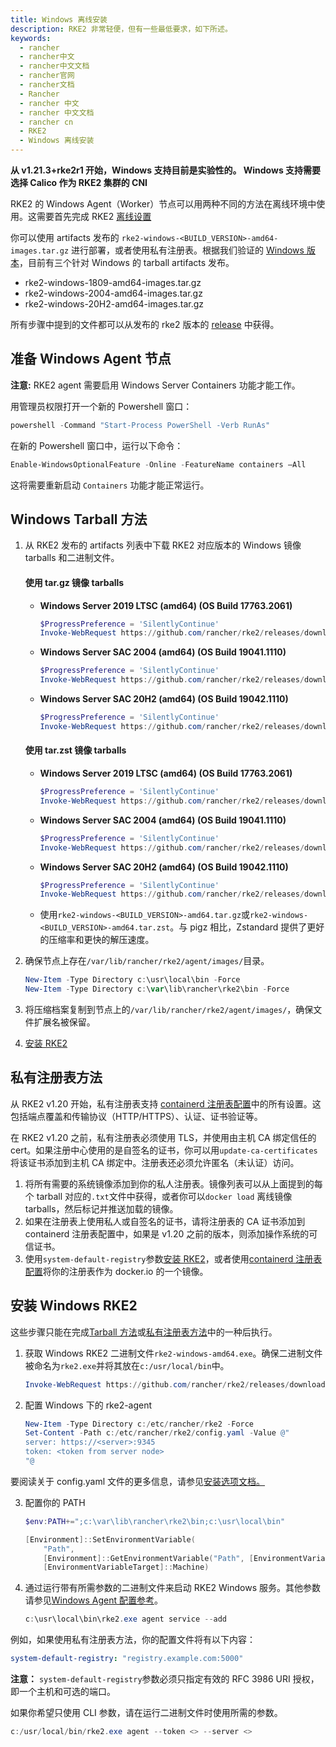 ```yaml
---
title: Windows 离线安装
description: RKE2 非常轻便，但有一些最低要求，如下所述。
keywords:
  - rancher
  - rancher中文
  - rancher中文文档
  - rancher官网
  - rancher文档
  - Rancher
  - rancher 中文
  - rancher 中文文档
  - rancher cn
  - RKE2
  - Windows 离线安装
---
```


**从 v1.21.3+rke2r1 开始，Windows 支持目前是实验性的。 Windows 支持需要选择 Calico 作为 RKE2 集群的 CNI**

RKE2 的 Windows Agent（Worker）节点可以用两种不同的方法在离线环境中使用。这需要首先完成 RKE2 [离线设置](/docs/rke2/install/airgap/_index)

你可以使用 artifacts 发布的 `rke2-windows-<BUILD_VERSION>-amd64-images.tar.gz` 进行部署，或者使用私有注册表。根据我们验证的 [Windows 版本](https://docs.rke2.io/install/requirements/#windows)，目前有三个针对 Windows 的 tarball artifacts 发布。

- rke2-windows-1809-amd64-images.tar.gz
- rke2-windows-2004-amd64-images.tar.gz
- rke2-windows-20H2-amd64-images.tar.gz

所有步骤中提到的文件都可以从发布的 rke2 版本的 [release](https://github.com/rancher/rke2/releases) 中获得。

## 准备 Windows Agent 节点

**注意:** RKE2 agent 需要启用 Windows Server Containers 功能才能工作。

用管理员权限打开一个新的 Powershell 窗口：

```powershell
powershell -Command "Start-Process PowerShell -Verb RunAs"
```

在新的 Powershell 窗口中，运行以下命令：

```powershell
Enable-WindowsOptionalFeature -Online -FeatureName containers –All
```

这将需要重新启动 `Containers` 功能才能正常运行。

## Windows Tarball 方法

1. 从 RKE2 发布的 artifacts 列表中下载 RKE2 对应版本的 Windows 镜像 tarballs 和二进制文件。

   #### 使用 tar.gz 镜像 tarballs

   - **Windows Server 2019 LTSC (amd64) (OS Build 17763.2061)**

     ```powershell
     $ProgressPreference = 'SilentlyContinue'
     Invoke-WebRequest https://github.com/rancher/rke2/releases/download/v1.21.4%2Brke2r2/rke2-windows-1809-amd64-images.tar.gz -OutFile /var/lib/rancher/rke2/agent/images/rke2-windows-1809-amd64-images.tar.gz
     ```

   - **Windows Server SAC 2004 (amd64) (OS Build 19041.1110)**

     ```powershell
     $ProgressPreference = 'SilentlyContinue'
     Invoke-WebRequest https://github.com/rancher/rke2/releases/download/v1.21.4%2Brke2r2/rke2-windows-2004-amd64-images.tar.gz -OutFile c:/var/lib/rancher/rke2/agent/images/rke2-windows-2004-amd64-images.tar.gz
     ```

   - **Windows Server SAC 20H2 (amd64) (OS Build 19042.1110)**

     ```powershell
     $ProgressPreference = 'SilentlyContinue'
     Invoke-WebRequest https://github.com/rancher/rke2/releases/download/v1.21.4%2Brke2r2/rke2-windows-20H2-amd64-images.tar.gz -OutFile c:/var/lib/rancher/rke2/agent/images/rke2-windows-20H2-amd64-images.tar.gz
     ```

   #### 使用 tar.zst 镜像 tarballs

   - **Windows Server 2019 LTSC (amd64) (OS Build 17763.2061)**

     ```powershell
     $ProgressPreference = 'SilentlyContinue'
     Invoke-WebRequest https://github.com/rancher/rke2/releases/download/v1.21.4%2Brke2r2/rke2-windows-1809-amd64-images.tar.zst -OutFile /var/lib/rancher/rke2/agent/images/rke2-windows-1809-amd64-images.tar.zst
     ```

   - **Windows Server SAC 2004 (amd64) (OS Build 19041.1110)**

     ```powershell
     $ProgressPreference = 'SilentlyContinue'
     Invoke-WebRequest https://github.com/rancher/rke2/releases/download/v1.21.4%2Brke2r2/rke2-windows-2004-amd64-images.tar.zst -OutFile c:/var/lib/rancher/rke2/agent/images/rke2-windows-2004-amd64-images.tar.zst
     ```

   - **Windows Server SAC 20H2 (amd64) (OS Build 19042.1110)**

     ```powershell
     $ProgressPreference = 'SilentlyContinue'
     Invoke-WebRequest https://github.com/rancher/rke2/releases/download/v1.21.4%2Brke2r2/rke2-windows-20H2-amd64-images.tar.zst -OutFile c:/var/lib/rancher/rke2/agent/images/rke2-windows-20H2-amd64-images.tar.zst
     ```

   - 使用`rke2-windows-<BUILD_VERSION>-amd64.tar.gz`或`rke2-windows-<BUILD_VERSION>-amd64.tar.zst`。与 pigz 相比，Zstandard 提供了更好的压缩率和更快的解压速度。

2. 确保节点上存在`/var/lib/rancher/rke2/agent/images/`目录。

   ```powershell
   New-Item -Type Directory c:\usr\local\bin -Force
   New-Item -Type Directory c:\var\lib\rancher\rke2\bin -Force
   ```

3. 将压缩档案复制到节点上的`/var/lib/rancher/rke2/agent/images/`，确保文件扩展名被保留。

4. [安装 RKE2](#安装-windows-rke2)

## 私有注册表方法

从 RKE2 v1.20 开始，私有注册表支持 [containerd 注册表配置](/docs/rke2/install/containerd_registry_configuration/_index)中的所有设置。这包括端点覆盖和传输协议（HTTP/HTTPS）、认证、证书验证等。

在 RKE2 v1.20 之前，私有注册表必须使用 TLS，并使用由主机 CA 绑定信任的 cert。如果注册中心使用的是自签名的证书，你可以用`update-ca-certificates`将该证书添加到主机 CA 绑定中。注册表还必须允许匿名（未认证）访问。

1. 将所有需要的系统镜像添加到你的私人注册表。镜像列表可以从上面提到的每个 tarball 对应的`.txt`文件中获得，或者你可以`docker load` 离线镜像 tarballs，然后标记并推送加载的镜像。
2. 如果在注册表上使用私人或自签名的证书，请将注册表的 CA 证书添加到 containerd 注册表配置中，如果是 v1.20 之前的版本，则添加操作系统的可信证书。
3. 使用`system-default-registry`参数[安装 RKE2](#安装-windows-rke2)，或者使用[containerd 注册表配置](/docs/rke2/install/containerd_registry_configuration/_index)将你的注册表作为 docker.io 的一个镜像。

## 安装 Windows RKE2

这些步骤只能在完成[Tarball 方法](#windows-tarball-方法)或[私有注册表方法](#私有注册表方法)中的一种后执行。

1. 获取 Windows RKE2 二进制文件`rke2-windows-amd64.exe`。确保二进制文件被命名为`rke2.exe`并将其放在`c:/usr/local/bin`中。

   ```powershell
   Invoke-WebRequest https://github.com/rancher/rke2/releases/download/v1.21.4%2Brke2r2/rke2-windows-amd64.exe -OutFile c:/usr/local/bin/rke2.exe
   ```

2. 配置 Windows 下的 rke2-agent

   ```powershell
   New-Item -Type Directory c:/etc/rancher/rke2 -Force
   Set-Content -Path c:/etc/rancher/rke2/config.yaml -Value @"
   server: https://<server>:9345
   token: <token from server node>
   "@
   ```

要阅读关于 config.yaml 文件的更多信息，请参见[安装选项文档。](/docs/rke2/install/install_options/install_options/_index#配置文件)

3. 配置你的 PATH

   ```powershell
   $env:PATH+=";c:\var\lib\rancher\rke2\bin;c:\usr\local\bin"

   [Environment]::SetEnvironmentVariable(
       "Path",
       [Environment]::GetEnvironmentVariable("Path", [EnvironmentVariableTarget]::Machine) + ";c:\var\lib\rancher\rke2\bin;c:\usr\local\bin",
       [EnvironmentVariableTarget]::Machine)
   ```

4. 通过运行带有所需参数的二进制文件来启动 RKE2 Windows 服务。其他参数请参见[Windows Agent 配置参考](/docs/rke2/install/install_options/windows_agent_config/_index)。

   ```powershell
   c:\usr\local\bin\rke2.exe agent service --add
   ```

例如，如果使用私有注册表方法，你的配置文件将有以下内容：

```yaml
system-default-registry: "registry.example.com:5000"
```

**注意：** `system-default-registry`参数必须只指定有效的 RFC 3986 URI 授权，即一个主机和可选的端口。

如果你希望只使用 CLI 参数，请在运行二进制文件时使用所需的参数。

```powershell
c:/usr/local/bin/rke2.exe agent --token <> --server <>
```

